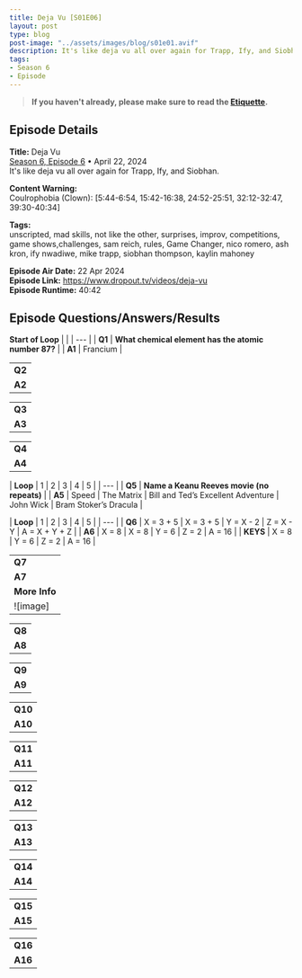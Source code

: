 ```yaml
---
title: Deja Vu [S01E06]
layout: post
type: blog
post-image: "../assets/images/blog/s01e01.avif"
description: It's like deja vu all over again for Trapp, Ify, and Siobhan.
tags: 
- Season 6
- Episode
---
```


> **If you haven't already, please make sure to read the [Etiquette](../etiquette).**

## Episode Details

**Title:** Deja Vu <br>
[Season 6, Episode 6](https://www.dropout.tv/game-changer/season:6/videos/deja-vu) • April 22, 2024 <br>
It's like deja vu all over again for Trapp, Ify, and Siobhan.

**Content Warning:** <br>
Coulrophobia (Clown): [5:44-6:54, 15:42-16:38, 24:52-25:51, 32:12-32:47, 39:30-40:34]

**Tags:** <br>
unscripted, mad skills, not like the other, surprises, improv, competitions, game shows,challenges, sam reich, rules, Game Changer, nico romero, ash kron, ify nwadiwe, mike trapp, siobhan thompson, kaylin mahoney

**Episode Air Date:** 22 Apr 2024 <br>
**Episode Link:** https://www.dropout.tv/videos/deja-vu <br>
**Episode Runtime:** 40:42

## Episode Questions/Answers/Results

**Start of Loop**
|     |
| --- |
| **Q1** | **What chemical element has the atomic number 87?** |
| **A1** | Francium |

|     |
| --- |
| **Q2** | **What is the capital of Burkina Faso?** |
| **A2** | Ouagadougou [12.3014364,-1.5135555, 12°18'05.2"N 1°30'39.5"W] |

|     |
| --- |
| **Q3** | **Who won the Nobel Prize in Literature in 1970?** |
| **A3** | Aleksandr Solzhenitsyn |

|     |
| --- |
| **Q4** | **What HTML HEX code is this?** |
| **A4** | #D2993D |

| **Loop** | 1 | 2 | 3 | 4 | 5 |
| --- |
| **Q5** | **Name a Keanu Reeves movie (no repeats)** |
| **A5** | Speed | The Matrix | Bill and Ted’s Excellent Adventure | John Wick | Bram Stoker’s Dracula |

| **Loop** | 1 | 2 | 3 | 4 | 5 |
| --- |
| **Q6** | X = 3 + 5 | X = 3 + 5 | Y = X - 2 | Z = X - Y | A = X + Y + Z |
| **A6** | X = 8 | X = 8 | Y = 6 | Z = 2 | A = 16 |
| **KEYS**  | X = 8 | Y = 6 | Z = 2 | A = 16 |

|     |
| --- |
| **Q7** | **Solve the “Game Changer” video game maze** |
| **A7** | Left, right, right, left, right, right [+3 points] |
| **More Info** | **GAME LINK:** [https://colinw.itch.io/gcdjv](https://colinw.itch.io/gcdjv) (Password is GC123)<br>*[Link shared by Sam Reich](https://discord.com/channels/468488285686202369/619315374277656577/1232119483217477653)* |
| ![image] |

|     |
| --- |
| **Q8** |  |
| **A8** |  |

|     |
| --- |
| **Q9** |  |
| **A9** |  |

|     |
| --- |
| **Q10** |  |
| **A10** |  |

|     |
| --- |
| **Q11** |  |
| **A11** |  |

|     |
| --- |
| **Q12** |  |
| **A12** |  |

|     |
| --- |
| **Q13** |  |
| **A13** |  |

|     |
| --- |
| **Q14** |  |
| **A14** |  |

|     |
| --- |
| **Q15** |  |
| **A15** |  |

|     |
| --- |
| **Q16** |  |
| **A16** |  |